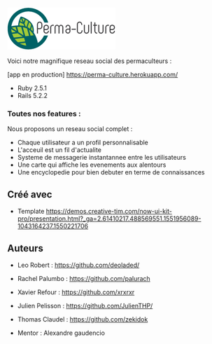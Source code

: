 ![forthebadge](app/assets/images/logo_permaculture.png)

Voici notre magnifique reseau social des permaculteurs : 

[app en production] https://perma-culture.herokuapp.com/

- Ruby 2.5.1
- Rails 5.2.2

### Toutes nos features :

Nous proposons un reseau social complet :
- Chaque utilisateur a un profil personnalisable
- L'acceuil est un fil d'actualite 
- Systeme de messagerie instantannee entre les utilisateurs
- Une carte qui affiche les evenements aux alentours
- Une encyclopedie pour bien debuter en terme de connaissances 


## Créé avec

- Template https://demos.creative-tim.com/now-ui-kit-pro/presentation.html?_ga=2.61410217.488569551.1551956089-1043164237.1550221706

## Auteurs

- Leo Robert : https://github.com/deoladed/
- Rachel Palumbo : https://github.com/palurach
- Xavier Refour : https://github.com/xrxrxr
- Julien Pelisson : https://github.com/JulienTHP/
- Thomas Claudel : https://github.com/zekidok

- Mentor : Alexandre gaudencio